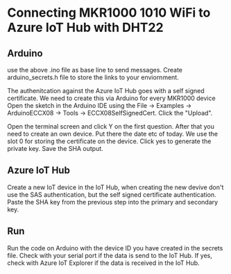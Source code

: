 # Connecting MKR1000 1010 WiFi to Azure IoT Hub with DHT22

## Arduino
use the above .ino file as base line to send messages. Create arduino_secrets.h file to store the links to your enviornment. 

The authenitcation against the Azure IoT Hub goes with a self signed certificate. We need to create this via Arduino for every MKR1000 device Open the sketch in the Arduino IDE using the File -> Examples -> ArduinoECCX08 -> Tools -> ECCX08SelfSignedCert. Click the "Upload".

Open the terminal screen and click Y on the first question. After that you need to create an own device. Put there the date etc of today. We use the slot 0 for storing the certificate on the device. Click yes to generate the private key. Save the SHA output. 

## Azure IoT Hub
Create a new IoT device in the IoT Hub, when creating the new devive don't use the SAS authentication, but the self signed certificate authentication. Paste the SHA key from the previous step into the primary and secondary key.

## Run
Run the code on Arduino with the device ID you have created in the secrets file. Check with your serial port if the data is send to the IoT Hub. If yes, check with Azure IoT Explorer if the data is received in the IoT Hub.
